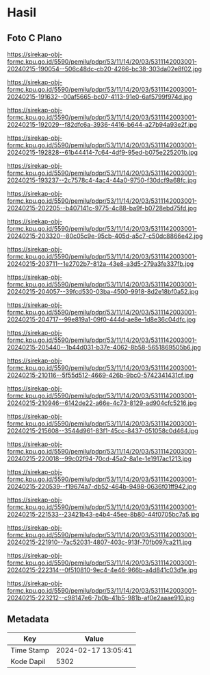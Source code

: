 # Hasil

## Foto C Plano

https://sirekap-obj-formc.kpu.go.id/5590/pemilu/pdpr/53/11/14/20/03/5311142003001-20240215-190054--506c48dc-cb20-4266-bc38-303da02e8f02.jpg

https://sirekap-obj-formc.kpu.go.id/5590/pemilu/pdpr/53/11/14/20/03/5311142003001-20240215-191632--00af5665-bc07-4113-91e0-6af5799f974d.jpg

https://sirekap-obj-formc.kpu.go.id/5590/pemilu/pdpr/53/11/14/20/03/5311142003001-20240215-192029--f82dfc6a-3936-4416-b644-a27b94a93e2f.jpg

https://sirekap-obj-formc.kpu.go.id/5590/pemilu/pdpr/53/11/14/20/03/5311142003001-20240215-192828--61b44414-7c64-4df9-95ed-b075e225201b.jpg

https://sirekap-obj-formc.kpu.go.id/5590/pemilu/pdpr/53/11/14/20/03/5311142003001-20240215-193237--2c7578c4-4ac4-44a0-9750-f30dcf9a68fc.jpg

https://sirekap-obj-formc.kpu.go.id/5590/pemilu/pdpr/53/11/14/20/03/5311142003001-20240215-202205--b407141c-9775-4c88-ba9f-b0728ebd75fd.jpg

https://sirekap-obj-formc.kpu.go.id/5590/pemilu/pdpr/53/11/14/20/03/5311142003001-20240215-203320--80c05c9e-95cb-405d-a5c7-c50dc8866e42.jpg

https://sirekap-obj-formc.kpu.go.id/5590/pemilu/pdpr/53/11/14/20/03/5311142003001-20240215-203711--1e2702b7-812a-43e8-a3d5-279a3fe337fb.jpg

https://sirekap-obj-formc.kpu.go.id/5590/pemilu/pdpr/53/11/14/20/03/5311142003001-20240215-204057--39fcd530-03ba-4500-9918-8d2e18bf0a52.jpg

https://sirekap-obj-formc.kpu.go.id/5590/pemilu/pdpr/53/11/14/20/03/5311142003001-20240215-204717--99e819a1-09f0-444d-ae8e-1d8e36c04dfc.jpg

https://sirekap-obj-formc.kpu.go.id/5590/pemilu/pdpr/53/11/14/20/03/5311142003001-20240215-205440--1b44d031-b37e-4062-8b58-5651869505b6.jpg

https://sirekap-obj-formc.kpu.go.id/5590/pemilu/pdpr/53/11/14/20/03/5311142003001-20240215-210116--5f55d512-4669-426b-9bc0-5742341431cf.jpg

https://sirekap-obj-formc.kpu.go.id/5590/pemilu/pdpr/53/11/14/20/03/5311142003001-20240215-210946--6142de22-a66e-4c73-8129-ad904cfc5216.jpg

https://sirekap-obj-formc.kpu.go.id/5590/pemilu/pdpr/53/11/14/20/03/5311142003001-20240215-215608--3544d961-83f1-45cc-8437-051058c0d464.jpg

https://sirekap-obj-formc.kpu.go.id/5590/pemilu/pdpr/53/11/14/20/03/5311142003001-20240215-220018--99c02f94-70cd-45a2-8a1e-1e1917ac1213.jpg

https://sirekap-obj-formc.kpu.go.id/5590/pemilu/pdpr/53/11/14/20/03/5311142003001-20240215-220539--f19674a7-db52-464b-9498-0636f01ff942.jpg

https://sirekap-obj-formc.kpu.go.id/5590/pemilu/pdpr/53/11/14/20/03/5311142003001-20240215-221533--23421b43-e4b4-45ee-8b80-44f0705bc7a5.jpg

https://sirekap-obj-formc.kpu.go.id/5590/pemilu/pdpr/53/11/14/20/03/5311142003001-20240215-221910--7ac52031-4807-403c-913f-70fb097ca211.jpg

https://sirekap-obj-formc.kpu.go.id/5590/pemilu/pdpr/53/11/14/20/03/5311142003001-20240215-222314--0f510810-9ec4-4e46-966b-a4d841c03d1e.jpg

https://sirekap-obj-formc.kpu.go.id/5590/pemilu/pdpr/53/11/14/20/03/5311142003001-20240215-223212--c98147e6-7b0b-41b5-981b-af0e2aaae910.jpg


## Metadata

| Key        | Value               |
| ---------- | ------------------- |
| Time Stamp | 2024-02-17 13:05:41 |
| Kode Dapil | 5302                |



